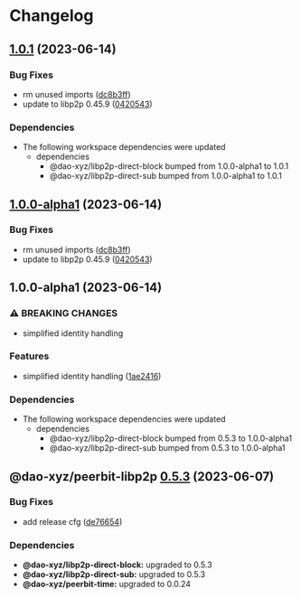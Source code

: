 # Changelog

## [1.0.1](https://github.com/dao-xyz/peerbit/compare/peerbit-libp2p-v1.0.0-alpha1...peerbit-libp2p-v1.0.1) (2023-06-14)


### Bug Fixes

* rm unused imports ([dc8b3ff](https://github.com/dao-xyz/peerbit/commit/dc8b3ffc4543c5606fe11120931074631c06ed55))
* update to libp2p 0.45.9 ([0420543](https://github.com/dao-xyz/peerbit/commit/0420543084d82ab08084894f24c1dff340ba6c9b))


### Dependencies

* The following workspace dependencies were updated
  * dependencies
    * @dao-xyz/libp2p-direct-block bumped from 1.0.0-alpha1 to 1.0.1
    * @dao-xyz/libp2p-direct-sub bumped from 1.0.0-alpha1 to 1.0.1

## [1.0.0-alpha1](https://github.com/dao-xyz/peerbit/compare/peerbit-libp2p-v1.0.0-alpha1...peerbit-libp2p-v1.0.0-alpha1) (2023-06-14)


### Bug Fixes

* rm unused imports ([dc8b3ff](https://github.com/dao-xyz/peerbit/commit/dc8b3ffc4543c5606fe11120931074631c06ed55))
* update to libp2p 0.45.9 ([0420543](https://github.com/dao-xyz/peerbit/commit/0420543084d82ab08084894f24c1dff340ba6c9b))

## 1.0.0-alpha1 (2023-06-14)


### ⚠ BREAKING CHANGES

* simplified identity handling

### Features

* simplified identity handling ([1ae2416](https://github.com/dao-xyz/peerbit/commit/1ae24168a5c8629b8f9d1c57eceed6abd4a15020))


### Dependencies

* The following workspace dependencies were updated
  * dependencies
    * @dao-xyz/libp2p-direct-block bumped from 0.5.3 to 1.0.0-alpha1
    * @dao-xyz/libp2p-direct-sub bumped from 0.5.3 to 1.0.0-alpha1

## @dao-xyz/peerbit-libp2p [0.5.3](https://github.com/dao-xyz/peerbit/compare/@dao-xyz/peerbit-libp2p@0.5.2...@dao-xyz/peerbit-libp2p@0.5.3) (2023-06-07)


### Bug Fixes

* add release cfg ([de76654](https://github.com/dao-xyz/peerbit/commit/de766548f8106804d319e8b51e9607f2a3f60726))





### Dependencies

* **@dao-xyz/libp2p-direct-block:** upgraded to 0.5.3
* **@dao-xyz/libp2p-direct-sub:** upgraded to 0.5.3
* **@dao-xyz/peerbit-time:** upgraded to 0.0.24
